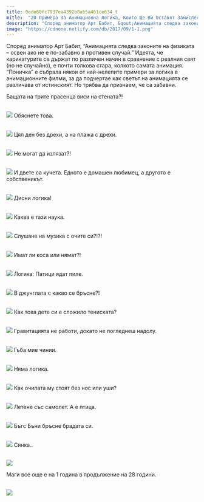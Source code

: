 ```yaml
---
title: 0ede60fc7937ea4392b8ab5a461ce634_t
mitle:  "20 Примера За Анимационна Логика, Които Ще Ви Оставят Замислени!"
description: "Според аниматор Арт Бабит, &qout;Анимацията следва законите на физиката - освен ако не е по-забавно в противен случай.&qout; Идеята, че карикатурите се държат по различен начин"
image: "https://cdnone.netlify.com/db/2017/09/1-1.png"
---
```


 <p>Според аниматор Арт Бабит, “Анимацията следва законите на физиката – освен ако не е по-забавно в противен случай.” Идеята, че карикатурите се държат по различен начин в сравнение с реалния свят (но не случайно), е почти толкова стара, колкото самата анимация. “Поничка” е събрала някои от най-нелепите примери за логика в анимационните филми, за да подчертае как светът на анимацията се различава от истинският. Но трябва да признаем, че са забавни.</p>      <p>Бащата на трите прасенца виси на стената?!</p> <p> <br/><img src="https://cdnone.netlify.com/db/2017/09/1-1.png"/> Обяснете това.</p> <p> <br/><img src="https://cdnone.netlify.com/db/2017/09/2-1.png"/> Цял ден без дрехи, а на плажа с дрехи.</p>      <p> <br/><img src="https://cdnone.netlify.com/db/2017/09/3-1.png"/> Не могат да излязат?!</p> <p> <br/><img src="https://cdnone.netlify.com/db/2017/09/4-1.png"/> И двете са кучета. Едното е домашен любимец, а другото е собственикът.</p> <p> <br/><img src="https://cdnone.netlify.com/db/2017/09/5-1.png"/> Дисни логика!</p> <p> <br/><img src="https://cdnone.netlify.com/db/2017/09/6-1.png"/> Каква е тази наука.</p>      <p> <br/><img src="https://cdnone.netlify.com/db/2017/09/7-1.png"/> Слушане на музика с очите си?!?!</p> <p> <br/><img src="https://cdnone.netlify.com/db/2017/09/8-1.png"/> Имат ли коса или нямат?!</p> <p> <br/><img src="https://cdnone.netlify.com/db/2017/09/9-1.png"/> Логика: Патици ядат пиле.</p> <p> <br/><img src="https://cdnone.netlify.com/db/2017/09/10-1.png"/> В джунглата с какво се бръсне?!</p> <p> <br/><img src="https://cdnone.netlify.com/db/2017/09/11-1.png"/> Как това дете си е сложило тениската?</p> <p> <br/><img src="https://cdnone.netlify.com/db/2017/09/12-1.png"/> Гравитацията не работи, докато не погледнеш надолу.</p>      <p> <br/><img src="https://cdnone.netlify.com/db/2017/09/13-1.png"/> Гъба мие чинии.</p> <p> <br/><img src="https://cdnone.netlify.com/db/2017/09/15-1.png"/> Няма логика.</p> <p> <br/><img src="https://cdnone.netlify.com/db/2017/09/16-1.png"/> Как очилата му стоят без нос или уши?</p> <p> <br/><img src="https://cdnone.netlify.com/db/2017/09/17-1.png"/> Летене със самолет. А е птица.</p>      <p> <br/><img src="https://cdnone.netlify.com/db/2017/09/18-1.png"/> Бъгс Бъни бръсне брадата си.</p> <p> <br/><img src="https://cdnone.netlify.com/db/2017/09/19-1.png"/> Сянка..</p> <p> <br/><img src="https://cdnone.netlify.com/db/2017/09/Capture.png"/></p> <p>Маги все още е на 1 година в продължение на 28 години.</p> <p> <br/><img src="https://cdnone.netlify.com/db/2017/09/20-1.png"/></p>       